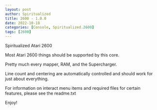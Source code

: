 ```yaml
---
layout: post
author: Spiritualized
title: 2600 - 1.0.0
date: 2022-10-18
categories: [Console, Spiritualized.2600]
tags: [2600]
---
```

Spiritualized Atari 2600

Most Atari 2600 things should be supported by this core.

Pretty much every mapper, RAM, and the Supercharger.

Line count and centering are automatically controlled and
should work for just about everything.

For information on interact menu items and required
files for certain features, please see the readme.txt

Enjoy!
